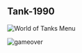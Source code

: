 ## Tank-1990

![World of Tanks Menu](https://github.com/user-attachments/assets/d895dadc-62c7-42c4-a239-69d82278a880)

![gameover](https://github.com/user-attachments/assets/88e923f7-4963-4d95-ac6d-031697ab2d00)
